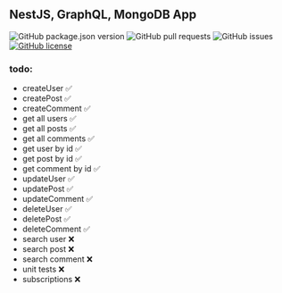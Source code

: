 ## NestJS, GraphQL, MongoDB App
![GitHub package.json version](https://img.shields.io/github/package-json/v/dm-grinko/nest-graphql-mongo)
![GitHub pull requests](https://img.shields.io/github/issues-pr/dm-grinko/nest-graphql-mongo)
![GitHub issues](https://img.shields.io/github/issues-raw/dm-grinko/nest-graphql-mongo)
[![GitHub license](https://img.shields.io/github/license/Naereen/StrapDown.js.svg)](https://github.com/Naereen/StrapDown.js/blob/master/LICENSE)
### todo:
- createUser :white_check_mark:
- createPost :white_check_mark:
- createComment :white_check_mark:
- get all users :white_check_mark:
- get all posts :white_check_mark:
- get all comments :white_check_mark:
- get user by id :white_check_mark:
- get post by id :white_check_mark:
- get comment by id :white_check_mark:
- updateUser :white_check_mark:
- updatePost :white_check_mark:
- updateComment :white_check_mark:
- deleteUser :white_check_mark:
- deletePost :white_check_mark:
- deleteComment :white_check_mark:
- search user :x:
- search post :x:
- search comment :x:
- unit tests :x:
- subscriptions :x:
